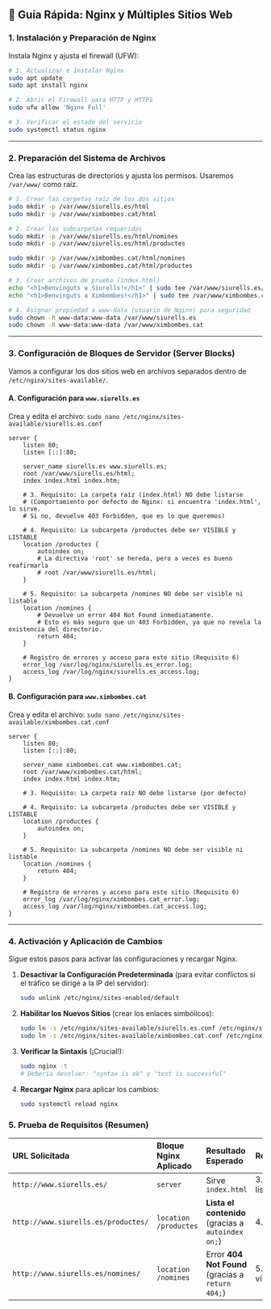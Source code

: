 
## 🚀 Guía Rápida: Nginx y Múltiples Sitios Web

### 1\. Instalación y Preparación de Nginx

Instala Nginx y ajusta el firewall (UFW):

```bash
# 1. Actualizar e Instalar Nginx
sudo apt update
sudo apt install nginx

# 2. Abrir el Firewall para HTTP y HTTPS
sudo ufw allow 'Nginx Full'

# 3. Verificar el estado del servicio
sudo systemctl status nginx
```

-----

### 2\. Preparación del Sistema de Archivos

Crea las estructuras de directorios y ajusta los permisos. Usaremos `/var/www/` como raíz.

```bash
# 1. Crear las carpetas raíz de los dos sitios
sudo mkdir -p /var/www/siurells.es/html
sudo mkdir -p /var/www/ximbombes.cat/html

# 2. Crear las subcarpetas requeridas
sudo mkdir -p /var/www/siurells.es/html/nomines
sudo mkdir -p /var/www/siurells.es/html/productes

sudo mkdir -p /var/www/ximbombes.cat/html/nomines
sudo mkdir -p /var/www/ximbombes.cat/html/productes

# 3. Crear archivos de prueba (index.html)
echo "<h1>Benvinguts a Siurells!</h1>" | sudo tee /var/www/siurells.es/html/index.html
echo "<h1>Benvinguts a Ximbombes!</h1>" | sudo tee /var/www/ximbombes.cat/html/index.html

# 4. Asignar propiedad a www-data (usuario de Nginx) para seguridad
sudo chown -R www-data:www-data /var/www/siurells.es
sudo chown -R www-data:www-data /var/www/ximbombes.cat
```

-----

### 3\. Configuración de Bloques de Servidor (Server Blocks)

Vamos a configurar los dos sitios web en archivos separados dentro de `/etc/nginx/sites-available/`.

#### A. Configuración para `www.siurells.es`

Crea y edita el archivo: `sudo nano /etc/nginx/sites-available/siurells.es.conf`

```nginx
server {
    listen 80;
    listen [::]:80;

    server_name siurells.es www.siurells.es;
    root /var/www/siurells.es/html;
    index index.html index.htm;
    
    # 3. Requisito: La carpeta raíz (index.html) NO debe listarse
    # (Comportamiento por defecto de Nginx: si encuentra 'index.html', lo sirve. 
    # Si no, devuelve 403 Forbidden, que es lo que queremos)
    
    # 4. Requisito: La subcarpeta /productes debe ser VISIBLE y LISTABLE
    location /productes {
        autoindex on;
        # La directiva 'root' se hereda, pero a veces es bueno reafirmarla
        # root /var/www/siurells.es/html; 
    }

    # 5. Requisito: La subcarpeta /nomines NO debe ser visible ni listable
    location /nomines {
        # Devuelve un error 404 Not Found inmediatamente.
        # Esto es más seguro que un 403 Forbidden, ya que no revela la existencia del directorio.
        return 404;
    }

    # Registro de errores y acceso para este sitio (Requisito 6)
    error_log /var/log/nginx/siurells.es_error.log;
    access_log /var/log/nginx/siurells.es_access.log;
}
```

#### B. Configuración para `www.ximbombes.cat`

Crea y edita el archivo: `sudo nano /etc/nginx/sites-available/ximbombes.cat.conf`

```nginx
server {
    listen 80;
    listen [::]:80;

    server_name ximbombes.cat www.ximbombes.cat;
    root /var/www/ximbombes.cat/html;
    index index.html index.htm;

    # 3. Requisito: La carpeta raíz NO debe listarse (por defecto)

    # 4. Requisito: La subcarpeta /productes debe ser VISIBLE y LISTABLE
    location /productes {
        autoindex on;
    }

    # 5. Requisito: La subcarpeta /nomines NO debe ser visible ni listable
    location /nomines {
        return 404;
    }

    # Registro de errores y acceso para este sitio (Requisito 6)
    error_log /var/log/nginx/ximbombes.cat_error.log;
    access_log /var/log/nginx/ximbombes.cat_access.log;
}
```

-----

### 4\. Activación y Aplicación de Cambios

Sigue estos pasos para activar las configuraciones y recargar Nginx.

1.  **Desactivar la Configuración Predeterminada** (para evitar conflictos si el tráfico se dirige a la IP del servidor):

    ```bash
    sudo unlink /etc/nginx/sites-enabled/default
    ```

2.  **Habilitar los Nuevos Sitios** (crear los enlaces simbólicos):

    ```bash
    sudo ln -s /etc/nginx/sites-available/siurells.es.conf /etc/nginx/sites-enabled/
    sudo ln -s /etc/nginx/sites-available/ximbombes.cat.conf /etc/nginx/sites-enabled/
    ```

3.  **Verificar la Sintaxis** (¡Crucial\!):

    ```bash
    sudo nginx -t
    # Debería devolver: "syntax is ok" y "test is successful"
    ```

4.  **Recargar Nginx** para aplicar los cambios:

    ```bash
    sudo systemctl reload nginx
    ```

### 5\. Prueba de Requisitos (Resumen)

| URL Solicitada | Bloque Nginx Aplicado | Resultado Esperado | Requisito |
| :--- | :--- | :--- | :--- |
| `http://www.siurells.es/` | `server` | Sirve `index.html` | 3. Raíz no listable |
| `http://www.siurells.es/productes/` | `location /productes` | **Lista el contenido** (gracias a `autoindex on;`) | 4. Listable |
| `http://www.siurells.es/nomines/` | `location /nomines` | Error **404 Not Found** (gracias a `return 404;`) | 5. No visible/listable |